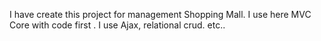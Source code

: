 I have create this project for management Shopping Mall. I use here MVC Core  with code first . I use Ajax, relational crud. etc..
